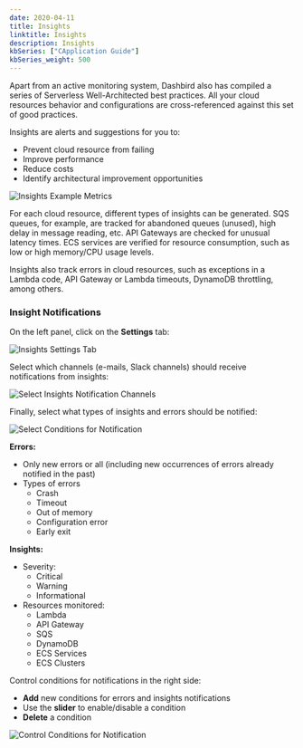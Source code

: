 ```yaml
---
date: 2020-04-11
title: Insights
linktitle: Insights
description: Insights
kbSeries: ["CApplication Guide"]
kbSeries_weight: 500
---
```


Apart from an active monitoring system, Dashbird also has compiled a series of Serverless Well-Architected best practices. All your cloud resources behavior and configurations are cross-referenced against this set of good practices.

Insights are alerts and suggestions for you to:

* Prevent cloud resource from failing
* Improve performance
* Reduce costs
* Identify architectural improvement opportunities

![Insights Example Metrics](/images/docs/application-guide/insights/insights-example-metrics.png "Insights Example Metric")

For each cloud resource, different types of insights can be generated. SQS queues, for example, are tracked for abandoned queues (unused), high delay in message reading, etc. API Gateways are checked for unusual latency times. ECS services are verified for resource consumption, such as low or high memory/CPU usage levels.

Insights also track errors in cloud resources, such as exceptions in a Lambda code, API Gateway or Lambda timeouts, DynamoDB throttling, among others.

### Insight Notifications

On the left panel, click on the **Settings** tab:

![Insights Settings Tab](/images/docs/application-guide/insights/settings-tab.png "Insights Settings Tab")

Select which channels (e-mails, Slack channels) should receive notifications from insights:

![Select Insights Notification Channels](/images/docs/application-guide/insights/select-notification-channels.png "Select Insights Notification Channels")

Finally, select what types of insights and errors should be notified:

![Select Conditions for Notification](/images/docs/application-guide/insights/conditions-for-notification.png "Select Conditions for Notification")

**Errors:**

* Only new errors or all (including new occurrences of errors already notified in the past)
* Types of errors
  * Crash
  * Timeout
  * Out of memory
  * Configuration error
  * Early exit

**Insights:**

* Severity:
  * Critical
  * Warning
  * Informational
* Resources monitored:
  * Lambda
  * API Gateway
  * SQS
  * DynamoDB
  * ECS Services
  * ECS Clusters

Control conditions for notifications in the right side:

* **Add** new conditions for errors and insights notifications
* Use the **slider** to enable/disable a condition
* **Delete** a condition

![Control Conditions for Notification](/images/docs/application-guide/insights/control-notification-conditions.png "Control Conditions for Notification")
